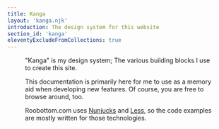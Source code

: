 ```yaml
---
title: Kanga
layout: 'kanga.njk'
introduction: The design system for this website
section_id: 'kanga'
eleventyExcludeFromCollections: true
---
```

<figure url="/images/kanga.jpg" caption="An illustration of Kanga, my design system mascot." classes="right">

"Kanga" is my design system; The various building blocks I use to create this site.

This documentation is primarily here for me to use as a memory aid when developing new features. Of course, you are free to browse around, too.

Roobottom.com uses [Nunjucks](https://mozilla.github.io/nunjucks/) and [Less](https://lesscss.org/), so the code examples are mostly written for those technologies.